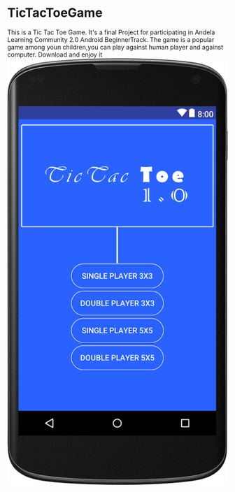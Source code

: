# TicTacToeGame
This is a Tic Tac Toe Game. It's a final Project for participating in Andela Learning Community 2.0 Android BeginnerTrack. The game is a popular game among youn children,you can play against human player and against computer. Download and enjoy it
![Screen shot](https://github.com/adelaadeoye/TicTacToeGame/blob/master/screenShot/layout-2018-04-18-025617.png)

